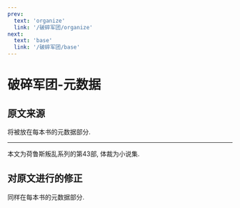 ```yaml
---
prev:
  text: 'organize'
  link: '/破碎军团/organize'
next:
  text: 'base'
  link: '/破碎军团/base'
---
```


# 破碎军团-元数据

## 原文来源

将被放在每本书的元数据部分.

--------

本文为荷鲁斯叛乱系列的第43部, 体裁为小说集.

## 对原文进行的修正

同样在每本书的元数据部分.
